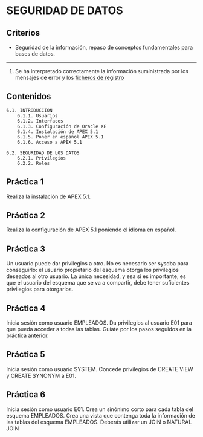 # SEGURIDAD DE DATOS

## Criterios
* Seguridad de la información, repaso de conceptos fundamentales para bases de datos.
***
1. Se ha interpretado correctamente la información suministrada por los mensajes de error y los <u>ficheros de registro</u>

## Contenidos

    6.1. INTRODUCCION
        6.1.1. Usuarios
        6.1.2. Interfaces
        6.1.3. Configuración de Oracle XE
        6.1.4. Instalación de APEX 5.1
        6.1.5. Poner en español APEX 5.1
        6.1.6. Acceso a APEX 5.1

    6.2. SEGURIDAD DE LOS DATOS
        6.2.1. Privilegios
        6.2.2. Roles

## Práctica 1

Realiza la instalación de APEX 5.1.

## Práctica 2

Realiza la configuración de APEX 5.1 poniendo el idioma en español.

## Práctica 3

Un usuario puede dar privilegios a otro. No es necesario ser sysdba para conseguirlo: el usuario propietario del esquema otorga los privilegios deseados al otro usuario. La única necesidad, y esa sí es importante, es que el usuario del esquema que se va a compartir, debe tener suficientes privilegios para otorgarlos.

## Práctica 4

Inicia sesión como usuario EMPLEADOS. Da privilegios al usuario E01 para que pueda acceder a todas las tablas. Guíate por los pasos seguidos en la práctica anterior.

## Práctica 5

Inicia sesión como usuario SYSTEM. Concede privilegios de CREATE VIEW y CREATE SYNONYM a E01.

## Práctica 6

Inicia sesión como usuario E01. Crea un sinónimo corto para cada tabla del esquema EMPLEADOS. Crea una vista que contenga toda la información de las tablas del esquema EMPLEADOS. Deberás utilizar un JOIN o NATURAL JOIN